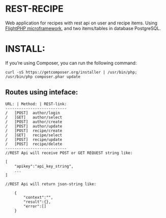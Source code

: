 # REST-RECIPE

Web application for recipes with rest api on user and recipe items.
Using [FlightPHP microframework](http://flightphp.com/learn), and two items/tables in database PostgreSQL.

# INSTALL:
If you’re using Composer, you can run the following command:
```
curl -sS https://getcomposer.org/installer | /usr/bin/php;
/usr/bin/php composer.phar update
```

## Routes using inteface:

```
URL: | Method: | REST-link:
---------------------------
/   [POST]  author/login
/   [GET]   author/select
/   [POST]  author/create
/   [POST]  author/update
/   [POST]  recipe/create
/   [GET]   recipe/select
/   [POST]  recipe/update
/   [POST]  recipe/delete
---------------------------
//REST Api will receive POST or GET REQUEST string like:

[
    "apikey":"api_key_string",
    ...
]

//REST Api will return json-string like:
 
    {
        "context":"",
        "result":{},
        "error":[]
    }
```
